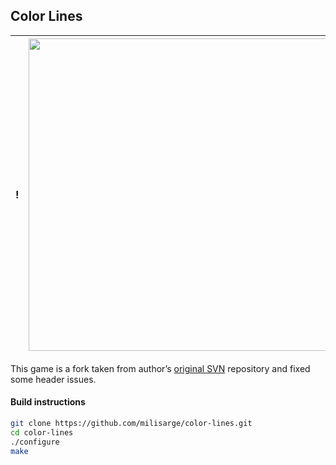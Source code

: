 ## Color Lines

!|<img src="https://user-images.githubusercontent.com/265758/80093355-c0c89b00-857d-11ea-8816-bf6e6709ef88.png" width="500" >
------------ | -------------

This game is a fork taken from author’s [original SVN](https://github.com/OpenA/color-lines-sdl) repository and fixed some header issues.

#### Build instructions
```sh
git clone https://github.com/milisarge/color-lines.git
cd color-lines
./configure
make
```
